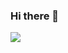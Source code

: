 ### Hi there 👋

<!--
**bernardocecchetto/bernardocecchetto** is a ✨ _special_ ✨ repository because its `README.md` (this file) appears on your GitHub profile.


- I am a Data Scientist and researcher in computer vision
- I am currently working at RAIsonance and DevWise
- My expertizes: deep learning, signal processing and image processing
...
- 📫 How to reach me: cecchetto.bernardo@gmail.com
-->


![](https://komarev.com/ghpvc/?username=bernardocecchetto)
